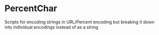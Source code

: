 # PercentChar
Scripts for encoding strings in URL/Percent encoding but breaking it down into individual encodings instead of as a string
